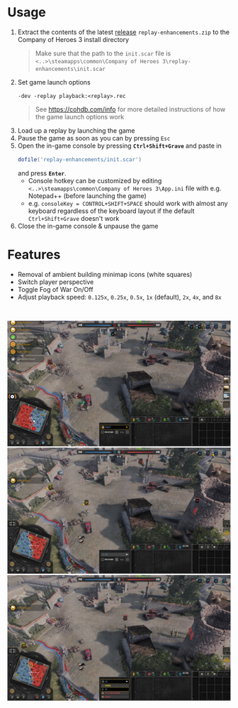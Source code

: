 
# Usage
1. Extract the contents of the latest [release](https://github.com/Janne252/coh3-replay-enhancements/releases) `replay-enhancements.zip` to the Company of Heroes 3 install directory
    > Make sure that the path to the `init.scar` file is `<..>\steamapps\common\Company of Heroes 3\replay-enhancements\init.scar`
1. Set game launch options
    ```
    -dev -replay playback:<replay>.rec
    ```
    > See https://cohdb.com/info for more detailed instructions of how the game launch options work
1. Load up a replay by launching the game
1. Pause the game as soon as you can by pressing `Esc`
1. Open the in-game console by pressing **`Ctrl+Shift+Grave`** and paste in 
    ```lua
    dofile('replay-enhancements/init.scar')
    ```
    and press **`Enter`**.
    - Console hotkey can be customized by editing `<..>\steamapps\common\Company of Heroes 3\App.ini` file with e.g. Notepad++ (before launching the game)
    - e.g. `consoleKey = CONTROL+SHIFT+SPACE` should work with almost any keyboard regardless of the keyboard layout if the default `Ctrl+Shift+Grave` doesn't work
1. Close the in-game console & unpause the game

# Features
- Removal of ambient building minimap icons (white squares)
- Switch player perspective
- Toggle Fog of War On/Off
- Adjust playback speed: `0.125x`, `0.25x`, `0.5x`, `1x` (default), `2x`, `4x`, and `8x`

<br />

[<img src="screenshots/20230319194449_1.jpg" width="512" />](screenshots/20230319194449_1.jpg)
[<img src="screenshots/20230319194451_1.jpg" width="512" />](screenshots/20230319194451_1.jpg)
[<img src="screenshots/20230319194452_1.jpg" width="512" />](screenshots/20230319194452_1.jpg)